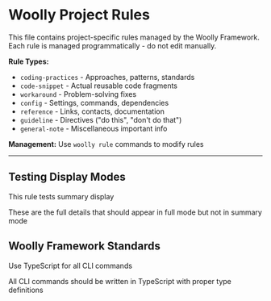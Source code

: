 # Woolly Project Rules

This file contains project-specific rules managed by the Woolly Framework.
Each rule is managed programmatically - do not edit manually.

**Rule Types:**
- `coding-practices` - Approaches, patterns, standards
- `code-snippet` - Actual reusable code fragments
- `workaround` - Problem-solving fixes
- `config` - Settings, commands, dependencies
- `reference` - Links, contacts, documentation
- `guideline` - Directives ("do this", "don't do that")
- `general-note` - Miscellaneous important info

**Management:** Use `woolly rule` commands to modify rules

---

## Testing Display Modes

This rule tests summary display

These are the full details that should appear in full mode but not in summary mode

## Woolly Framework Standards

Use TypeScript for all CLI commands

All CLI commands should be written in TypeScript with proper type definitions

